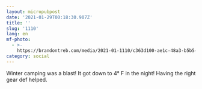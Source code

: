 ```yaml
---
layout: micropubpost
date: '2021-01-29T00:18:30.907Z'
title: ''
slug: '1110'
lang: en
mf-photo:
  - >-
    https://brandontreb.com/media/2021-01-1110/c363d100-ae1c-48a3-b5b5-db3adb0b0432.jpeg
category: social
---
```

Winter camping was a blast! It got down to 4° F in the night! Having the right gear def helped. 
